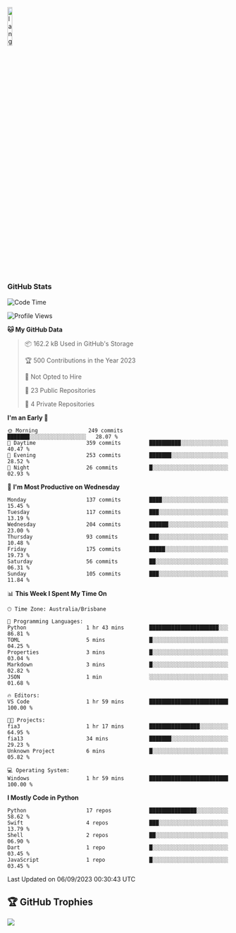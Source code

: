 <p align="left"><img width=15%" src="https://github.com/alansmathew/alansmathew/raw/master/lang.gif" alt="lang image here" /></p>

# <h3 align="left">GitHub Stats</h3>

<!--START_SECTION:waka-->
![Code Time](http://img.shields.io/badge/Code%20Time-312%20hrs%2045%20mins-blue)

![Profile Views](http://img.shields.io/badge/Profile%20Views-0-blue)

**🐱 My GitHub Data** 

> 📦 162.2 kB Used in GitHub's Storage 
 > 
> 🏆 500 Contributions in the Year 2023
 > 
> 🚫 Not Opted to Hire
 > 
> 📜 23 Public Repositories 
 > 
> 🔑 4 Private Repositories 
 > 
**I'm an Early 🐤** 

```text
🌞 Morning                249 commits         ███████░░░░░░░░░░░░░░░░░░   28.07 % 
🌆 Daytime                359 commits         ██████████░░░░░░░░░░░░░░░   40.47 % 
🌃 Evening                253 commits         ███████░░░░░░░░░░░░░░░░░░   28.52 % 
🌙 Night                  26 commits          █░░░░░░░░░░░░░░░░░░░░░░░░   02.93 % 
```
📅 **I'm Most Productive on Wednesday** 

```text
Monday                   137 commits         ████░░░░░░░░░░░░░░░░░░░░░   15.45 % 
Tuesday                  117 commits         ███░░░░░░░░░░░░░░░░░░░░░░   13.19 % 
Wednesday                204 commits         ██████░░░░░░░░░░░░░░░░░░░   23.00 % 
Thursday                 93 commits          ███░░░░░░░░░░░░░░░░░░░░░░   10.48 % 
Friday                   175 commits         █████░░░░░░░░░░░░░░░░░░░░   19.73 % 
Saturday                 56 commits          ██░░░░░░░░░░░░░░░░░░░░░░░   06.31 % 
Sunday                   105 commits         ███░░░░░░░░░░░░░░░░░░░░░░   11.84 % 
```


📊 **This Week I Spent My Time On** 

```text
🕑︎ Time Zone: Australia/Brisbane

💬 Programming Languages: 
Python                   1 hr 43 mins        ██████████████████████░░░   86.81 % 
TOML                     5 mins              █░░░░░░░░░░░░░░░░░░░░░░░░   04.25 % 
Properties               3 mins              █░░░░░░░░░░░░░░░░░░░░░░░░   03.04 % 
Markdown                 3 mins              █░░░░░░░░░░░░░░░░░░░░░░░░   02.82 % 
JSON                     1 min               ░░░░░░░░░░░░░░░░░░░░░░░░░   01.68 % 

🔥 Editors: 
VS Code                  1 hr 59 mins        █████████████████████████   100.00 % 

🐱‍💻 Projects: 
fia3                     1 hr 17 mins        ████████████████░░░░░░░░░   64.95 % 
fia13                    34 mins             ███████░░░░░░░░░░░░░░░░░░   29.23 % 
Unknown Project          6 mins              █░░░░░░░░░░░░░░░░░░░░░░░░   05.82 % 

💻 Operating System: 
Windows                  1 hr 59 mins        █████████████████████████   100.00 % 
```

**I Mostly Code in Python** 

```text
Python                   17 repos            ███████████████░░░░░░░░░░   58.62 % 
Swift                    4 repos             ███░░░░░░░░░░░░░░░░░░░░░░   13.79 % 
Shell                    2 repos             ██░░░░░░░░░░░░░░░░░░░░░░░   06.90 % 
Dart                     1 repo              █░░░░░░░░░░░░░░░░░░░░░░░░   03.45 % 
JavaScript               1 repo              █░░░░░░░░░░░░░░░░░░░░░░░░   03.45 % 
```




 Last Updated on 06/09/2023 00:30:43 UTC
<!--END_SECTION:waka-->

## 🏆 GitHub Trophies

![](https://github-profile-trophy.vercel.app/?username=samh06&theme=discord&no-frame=true&no-bg=false&margin-w=4)
